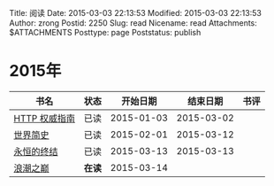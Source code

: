 Title: 阅读
Date: 2015-03-03 22:13:53
Modified: 2015-03-03 22:13:53
Author: zrong
Postid: 2250
Slug: read
Nicename: read
Attachments: $ATTACHMENTS
Posttype: page
Poststatus: publish

# 2015年

|书名|状态|开始日期|结束日期|书评|
|----|:----:|:----:|:----:|----|
| [HTTP 权威指南][1] | 已读 | 2015-01-03 | 2015-03-02 ||
| [世界简史][2] | 已读 | 2015-02-01 | 2015-03-12 ||
| [永恒的终结][3] | 已读 | 2015-03-13 | 2015-03-13 ||
| [浪潮之巅][4] | **在读** | 2015-03-14 |  ||

[1]: http://book.douban.com/subject/10746113/
[2]: http://book.douban.com/subject/10485421/
[3]: http://book.douban.com/subject/25829693/
[4]: http://book.douban.com/subject/6709783/

